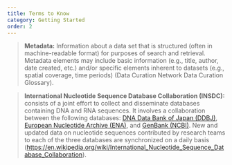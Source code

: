 ```yaml
---
title: Terms to Know
category: Getting Started
order: 2
---
```


> **Metadata:**
Information about a data set that is structured (often in machine-readable format) for purposes of search and retrieval. Metadata elements may include basic information (e.g., title, author, date created, etc.) and/or specific elements inherent to datasets (e.g., spatial coverage, time periods) (Data Curation Network Data Curation Glossary).

> **International Nucleotide Sequence Database Collaboration (INSDC):**
consists of a joint effort to collect and disseminate databases containing DNA and RNA sequences. It involves a collaboration between the following databases: [DNA Data Bank of Japan (DDBJ)](https://www.ddbj.nig.ac.jp/index-e.html), [European Nucleotide Archive (ENA)](https://www.ebi.ac.uk/ena/browser/home), and [GenBank (NCBI)](https://www.ncbi.nlm.nih.gov/genbank/). New and updated data on nucleotide sequences contributed by research teams to each of the three databases are synchronized on a daily basis (https://en.wikipedia.org/wiki/International_Nucleotide_Sequence_Database_Collaboration).
